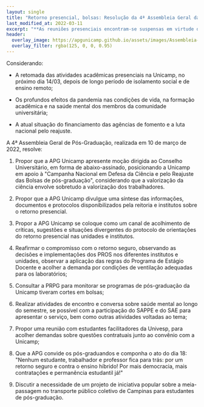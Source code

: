 ```yaml
---
layout: single
title: "Retorno presencial, bolsas: Resolução da 4ª Assembleia Geral da Pós-Graduação"
last_modified_at: 2022-03-11
excerpt: "**As reuniões presenciais encontram-se suspensas em virtude da pandemia da Covid-19**."
header:
  overlay_image: https://apgunicamp.github.io/assets/images/Assembleia-1.jpeg
  overlay_filter: rgba(125, 0, 0, 0.95)
---
```


Considerando:

* A retomada das atividades acadêmicas presenciais na Unicamp, no próximo dia 14/03, depois de longo período de isolamento social e de ensino remoto; 

* Os profundos efeitos da pandemia nas condições de vida, na formação acadêmica e na saúde mental dos membros da comunidade universitária; 

* A atual situação do financiamento das agências de fomento e a luta nacional pelo reajuste. 

A 4ª Assembleia Geral de Pós-Graduação, realizada em 10 de março de 2022, resolve: 

1) Propor que a APG Unicamp apresente moção dirigida ao Conselho Universitário, em forma de abaixo-assinado, posicionando a Unicamp em apoio à "Campanha Nacional em Defesa da Ciência e pelo Reajuste das Bolsas de pós-graduação", considerando que a valorização da ciência envolve sobretudo a valorização dos trabalhadores. 

2) Propor que a APG Unicamp divulgue uma síntese das informações, documentos e protocolos disponibilizados pela reitoria e institutos sobre o retorno presencial. 

3) Propor a APG Unicamp se coloque como um canal de acolhimento de críticas, sugestões e situações divergentes do protocolo de orientações do retorno presencial nas unidades e institutos. 

4) Reafirmar o compromisso com o retorno seguro, observando as decisões e implementações dos PROS nos diferentes institutos e unidades, observar a aplicação das regras do Programa de Estágio Docente e acolher a demanda por condições de ventilação adequadas para os laboratórios; 

5) Consultar a PRPG para monitorar se programas de pós-graduação da Unicamp tiveram cortes em bolsas;

6) Realizar atividades de encontro e conversa sobre saúde mental ao longo do semestre, se possível com a participação do SAPPE e do SAE para apresentar o serviço, bem como outras atividades voltadas ao tema;

7) Propor uma reunião com estudantes facilitadores da Univesp, para acolher demandas sobre questões contratuais junto ao convênio com a Unicamp;

8) Que a APG convide os pós-graduandos e componha o ato do dia 18: "Nenhum estudante, trabalhador e professor fica para trás: por um retorno seguro e contra o ensino híbrido! Por mais democracia, mais contratações e permanência estudantil já!" 

9) Discutir a necessidade de um projeto de iniciativa popular sobre a meia-passagem no transporte público coletivo de Campinas para estudantes de pós-graduação. 